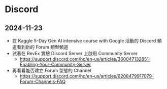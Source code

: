 # Discord

## 2024-11-23

- 在 Kaggle 5-Day Gen AI intensive course with Google 活動的 Discord 頻道看到新的 Forum 類型頻道
- 試著在 RevEx 實驗 Discord Server 上啟用 Community Server
  - https://support.discord.com/hc/en-us/articles/360047132851-Enabling-Your-Community-Server
- 再看看能否建立 Forum 型態的 Channel
  - https://support.discord.com/hc/en-us/articles/6208479917079-Forum-Channels-FAQ